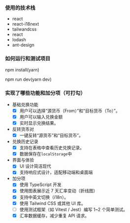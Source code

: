 ### 使用的技术栈

- react
- react-i18next
- tailwandcss
- react
- lodash
- ant-design

### 如何运行和测试项目

npm install(yarn)

npm run dev(yarn dev)

### 实现了哪些功能和加分项（可打勾）

- 基础兑换功能
  - [x] 用户可以选择“源货币（From）”和“目标货币（To）”。
  - [x] 用户可以输入兑换金额
  - [x] 实时显示兑换结果。
- 反转货币对
  - [x] 一键反转“源货币”和“目标货币”。
- 兑换历史记录
  - [x] 支持在表格中查看历史兑换记录。
  - [x] 数据保存在`localStorage`中
- 界面与体验
  - [x] UI 设计简洁现代
  - [x] 支持响应式设计，适配移动端和桌面端
- 加分项
  - [x] 使用 TypeScript 开发
  - [x] 使用图表展示近 7 天汇率变动（折线图）
  - [x] 支持中英文切换（i18n）。
  - [x] 使用 Tailwind CSS 或其他 UI 库。
  - [ ] 使用测试框架（如 Vitest / Jest）编写 1~2 个简单测试。
  - [x] 汇率数据缓存，减少重复 API 请求。
